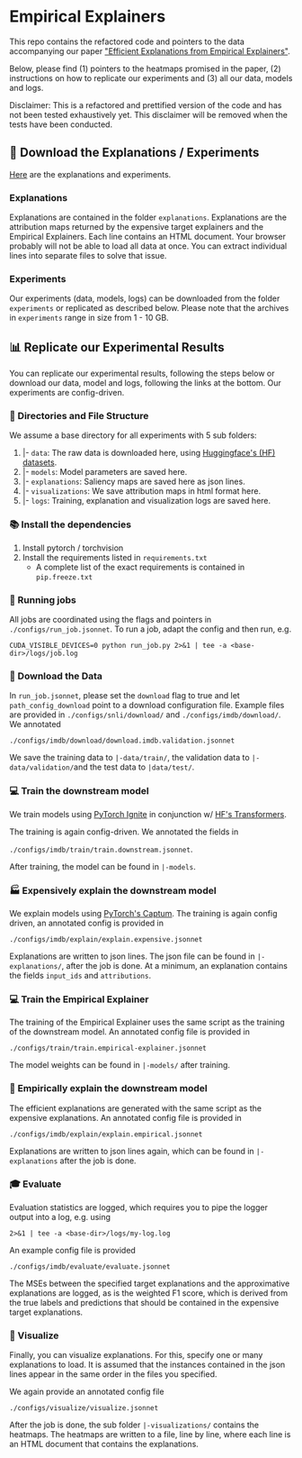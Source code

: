# Empirical Explainers 
This repo contains the refactored code and pointers to the data accompanying our paper ["Efficient Explanations from Empirical Explainers"](https://arxiv.org/abs/2103.15429). 

Below, please find (1) pointers to the heatmaps promised in the paper, (2) instructions on how to replicate our experiments and (3) all our data, models and logs. 

Disclaimer: This is a refactored and prettified version of the code and has not been tested exhaustively yet. This disclaimer will be removed when the tests have been conducted.

##  :floppy_disk: Download the Explanations / Experiments 
[Here](https://drive.google.com/drive/folders/1GDuiYo_yNmOH6FW2tiF3G5cmUzhrv23g) are the explanations and experiments. 

### Explanations
Explanations are contained in the folder `explanations`. Explanations are the attribution maps returned by the expensive target explainers and the Empirical Explainers. Each line contains an HTML document. Your browser probably will not be able to load all data at once. You can extract individual lines into separate files to solve that issue.

### Experiments
Our experiments (data, models, logs) can be downloaded from the folder `experiments` or replicated as described below. Please note that the archives in `experiments` range in size from 1 - 10 GB.  


## :bar_chart: Replicate our Experimental Results
You can replicate our experimental results, following the steps below or download our data, model and logs, following the
links at the bottom. Our experiments are config-driven. 

### :file_folder: Directories and File Structure 
We assume a base directory for all experiments with 5 sub folders: 

1. |- `data`: The raw data is downloaded here, using [Huggingface's (HF) datasets](https://huggingface.co/datasets). 
2. |- `models`: Model parameters are saved here. 
3. |- `explanations`: Saliency maps are saved here as json lines. 
4. |- `visualizations`: We save attribution maps in html format here. 
5. |- `logs`: Training, explanation and visualization logs are saved here. 

### :books: Install the dependencies
1. Install pytorch / torchvision 
2. Install the requirements listed in `requirements.txt`
   * A complete list of the exact requirements is contained in `pip.freeze.txt`

### :running: Running jobs
All jobs are coordinated using the flags and pointers in `./configs/run_job.jsonnet`. 
To run a job, adapt the config and then run, e.g. 

`CUDA_VISIBLE_DEVICES=0 python run_job.py 2>&1 | tee -a <base-dir>/logs/job.log`

### :floppy_disk: Download the Data 
In `run_job.jsonnet`, please set the `download` flag to true 
and let `path_config_download` point to a download configuration file. Example files are provided in
`./configs/snli/download/` and `./configs/imdb/download/`. We annotated 

`./configs/imdb/download/download.imdb.validation.jsonnet`

We save the training data to `|-data/train/`, the validation data to `|-data/validation/`and the test data to `|data/test/`. 

### :computer: Train the downstream model 
We train models using [PyTorch Ignite](https://pytorch.org/ignite/) in conjunction w/ [HF's Transformers](https://huggingface.co/transformers/). 

The training is again config-driven. We annotated the fields in

`./configs/imdb/train/train.downstream.jsonnet`. 

After training, the model can be found in `|-models`. 

### :factory: Expensively explain the downstream model
We explain models using [PyTorch's Captum](https://github.com/pytorch/captum).
The training is again config driven, an annotated config is provided in 

`./configs/imdb/explain/explain.expensive.jsonnet`

Explanations are written to json lines. The json file can be found in `|-explanations/`, after the job is done. 
At a minimum, an explanation contains the fields `input_ids` and `attributions`.

### :computer: Train the Empirical Explainer
The training of the Empirical Explainer uses the same script as the training of the downstream model.
An annotated config file is provided in 

`./configs/train/train.empirical-explainer.jsonnet`

The model weights can be found in `|-models/` after training. 

### :sunrise_over_mountains: Empirically explain the downstream model
The efficient explanations are generated with the same script as the expensive explanations. An annotated config file is 
provided in 

`./configs/imdb/explain/explain.empirical.jsonnet`

Explanations are written to json lines again, which can be found in `|-explanations` after the job is done. 

### :mortar_board: Evaluate 
Evaluation statistics are logged, which requires you to pipe the logger output into a log, e.g. using 

`2>&1 | tee -a <base-dir>/logs/my-log.log`

An example config file is provided 

`./configs/imdb/evaluate/evaluate.jsonnet`

The MSEs between the specified target explanations and the approximative explanations are logged, 
as is the weighted F1 score, which is derived from the true labels and predictions that should be contained 
in the expensive target explanations. 

### :art: Visualize
Finally, you can visualize explanations. For this, specify one or many explanations to load. It is assumed that 
the instances contained in the json lines appear in the same order in the files you specified. 

We again provide an annotated config file 

`./configs/visualize/visualize.jsonnet`

After the job is done, the sub folder `|-visualizations/` contains the heatmaps. The heatmaps are written to a file, 
line by line, where each line is an HTML document that contains the explanations. 
